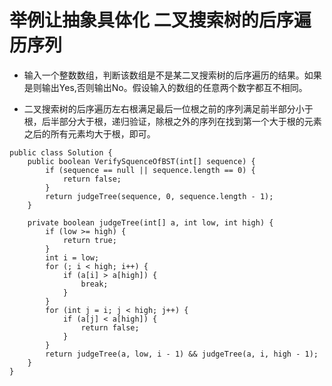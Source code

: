 # 举例让抽象具体化 二叉搜索树的后序遍历序列

* 输入一个整数数组，判断该数组是不是某二叉搜索树的后序遍历的结果。如果是则输出Yes,否则输出No。假设输入的数组的任意两个数字都互不相同。

* 二叉搜索树的后序遍历左右根满足最后一位根之前的序列满足前半部分小于根，后半部分大于根，递归验证，除根之外的序列在找到第一个大于根的元素之后的所有元素均大于根，即可。

```
public class Solution {
    public boolean VerifySquenceOfBST(int[] sequence) {
        if (sequence == null || sequence.length == 0) {
            return false;
        }
        return judgeTree(sequence, 0, sequence.length - 1);
    }
    
    private boolean judgeTree(int[] a, int low, int high) {
        if (low >= high) {
            return true;
        }
        int i = low;
        for (; i < high; i++) {
            if (a[i] > a[high]) {
                break;
            }
        }
        for (int j = i; j < high; j++) {
            if (a[j] < a[high]) {
                return false;
            }
        }
        return judgeTree(a, low, i - 1) && judgeTree(a, i, high - 1);
    }
}
```
